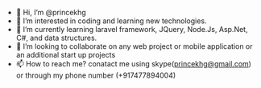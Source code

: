 - 👋 Hi, I’m @princekhg
- 👀 I’m interested in coding and learning new technologies.
- 🌱 I’m currently learning laravel framework, JQuery, Node.Js, Asp.Net, C#, and data structures.
- 💞️ I’m looking to collaborate on any web project or mobile application or an additional start up projects
- 📫 How to reach me? conatact me using skype(princekhg@gmail.com) or through my phone number (+917477894004)

<!---
princekhg/princekhg is a ✨ special ✨ repository because its `README.md` (this file) appears on your GitHub profile.
You can click the Preview link to take a look at your changes.
--->
